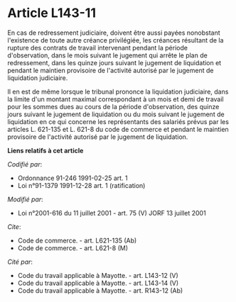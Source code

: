 # Article L143-11

En cas de redressement judiciaire, doivent être aussi payées nonobstant l'existence de toute autre créance privilégiée, les
créances résultant de la rupture des contrats de travail intervenant pendant la période d'observation, dans le mois suivant
le jugement qui arrête le plan de redressement, dans les quinze jours suivant le jugement de liquidation et pendant le
maintien provisoire de l'activité autorisé par le jugement de liquidation judiciaire.

Il en est de même lorsque le tribunal prononce la liquidation judiciaire, dans la limite d'un montant maximal correspondant à
un mois et demi de travail pour les sommes dues au cours de la période d'observation, des quinze jours suivant le jugement de
liquidation ou du mois suivant le jugement de liquidation en ce qui concerne les représentants des salariés prévus par les
articles L. 621-135 et L. 621-8 du code de commerce et pendant le maintien provisoire de l'activité autorisé par le jugement
de liquidation.

**Liens relatifs à cet article**

_Codifié par_:

  - Ordonnance 91-246 1991-02-25 art. 1
  - Loi n°91-1379 1991-12-28 art. 1 (ratification)

_Modifié par_:

  - Loi n°2001-616 du 11 juillet 2001 - art. 75 (V) JORF 13 juillet 2001

_Cite_:

  - Code de commerce. - art. L621-135 (Ab)
  - Code de commerce. - art. L621-8 (M)

_Cité par_:

  - Code du travail applicable à Mayotte. - art. L143-12 (V)
  - Code du travail applicable à Mayotte. - art. L143-14 (V)
  - Code du travail applicable à Mayotte. - art. R143-12 (Ab)
